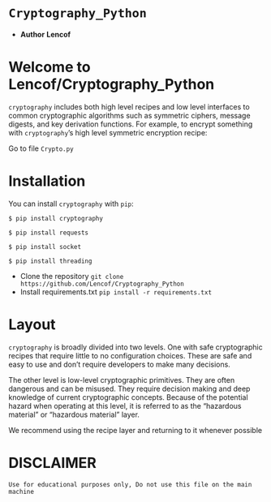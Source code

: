 ``Cryptography_Python``
=========================

* __Author__ __Lencof__

# Welcome to Lencof/Cryptography_Python

``cryptography`` includes both high level recipes and low level interfaces to common cryptographic algorithms such as symmetric ciphers, 
message digests, and key derivation functions. For example, to encrypt something with ``cryptography``’s high level symmetric encryption recipe:

Go to file ``Crypto.py``


# Installation
You can install ``cryptography`` with ``pip``:

``$ pip install cryptography``

``$ pip install requests``

``$ pip install socket``

``$ pip install threading``

- Clone the repository `git clone https://github.com/Lencof/Cryptography_Python`
- Install requirements.txt `pip install -r requirements.txt`

# Layout

``cryptography`` is broadly divided into two levels. One with safe cryptographic recipes that require little to no configuration choices. These are safe and easy to use and don’t require developers to make many decisions.

The other level is low-level cryptographic primitives. They are often dangerous and can be misused. They require decision making and deep knowledge of current cryptographic concepts. Because of the potential hazard when operating at this level, it is referred to as the “hazardous material” or “hazardous material” layer.

We recommend using the recipe layer and returning to it whenever possible

# DISCLAIMER 
``Use for educational purposes only,
Do not use this file on the main machine``

